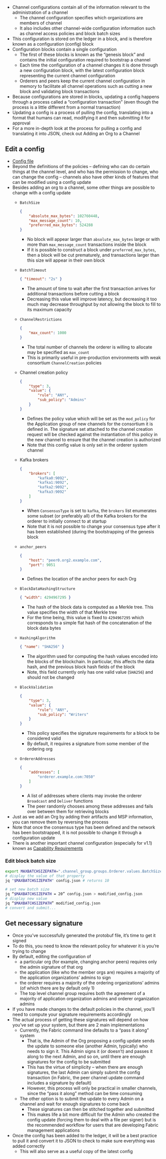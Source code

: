 - Channel configurations contain all of the information relevant to the administration of a channel
    - The channel configuration specifies which organizations are members of channel
    - It also includes other channel-wide configuration information such as channel access policies and block batch sizes
- This configuration is stored on the ledger in a block, and is therefore known as a configuration (config) block
- Configuration blocks contain a single configuration
    - The first of these blocks is known as the “genesis block” and contains the initial configuration required to bootstrap a channel
    - Each time the configuration of a channel changes it is done through a new configuration block, with the latest configuration block representing the current channel configuration
    - Orderers and peers keep the current channel configuration in memory to facilitate all channel operations such as cutting a new block and validating block transactions
- Because configurations are stored in blocks, updating a config happens through a process called a “configuration transaction” (even though the process is a little different from a normal transaction)
- Updating a config is a process of pulling the config, translating into a format that humans can read, modifying it and then submitting it for approval
- For a more in-depth look at the process for pulling a config and translating it into JSON, check out Adding an Org to a Channel
## Edit a config
- [Config file](../tutorials/extend_network_add_org_2_channel/config.json)
- Beyond the definitions of the policies – defining who can do certain things at the channel level, and who has the permission to change, who can change the config – channels also have other kinds of features that can be modified using a config update
- Besides adding an org to a channel, some other things are possible to change with a config update
    - `BatchSize`
    	
        ```json
        {
            "absolute_max_bytes": 102760448,
            "max_message_count": 10,
            "preferred_max_bytes": 524288
        }
        ```
    
        - No block will appear larger than `absolute_max_bytes` large or with more than `max_message_count` transactions inside the block
        - If it is possible to construct a block under `preferred_max_bytes`, then a block will be cut prematurely, and transactions larger than this size will appear in their own block
    - `BatchTimeout`
    	
        ```json
        { "timeout": "2s" }
        ```
    
        - The amount of time to wait after the first transaction arrives for additional transactions before cutting a block
        - Decreasing this value will improve latency, but decreasing it too much may decrease throughput by not allowing the block to fill to its maximum capacity
    - `ChannelRestrictions`
    	
        ```json
        {
            "max_count": 1000
        }
        ```
    
        - The total number of channels the orderer is willing to allocate may be specified as `max_count`
        - This is primarily useful in pre-production environments with weak consortium `ChannelCreation` policies
    - Channel creation policy
    	
        ```json
        {
            "type": 3,
            "value": {
                "rule": "ANY",
                "sub_policy": "Admins"
            }
        }
        ```
    
        - Defines the policy value which will be set as the `mod_policy` for the Application group of new channels for the consortium it is defined in. The signature set attached to the channel creation request will be checked against the instantiation of this policy in the new channel to ensure that the channel creation is authorized
        - Note that this config value is only set in the orderer system channel
    - Kafka brokers
    	
        ```json
        {
            "brokers": [
                "kafka0:9092",
                "kafka1:9092",
                "kafka2:9092",
                "kafka3:9092"
            ]
        }
        ```
    
        - When `ConsensusType` is set to `kafka`, the `brokers` list enumerates some subset (or preferably all) of the Kafka brokers for the orderer to initially connect to at startup
        - Note that it is not possible to change your consensus type after it has been established (during the bootstrapping of the genesis block
    - `anchor_peers`
    	
        ```json
        {
            "host": "peer0.org2.example.com",
            "port": 9051
        }
        ```
    
        - Defines the location of the anchor peers for each Org
    - `BlockDataHashingStructure`
    	
        ```json
        { "width": 4294967295 }
        ```
    
        - The hash of the block data is computed as a Merkle tree. This value specifies the width of that Merkle tree
        - For the time being, this value is fixed to `4294967295` which corresponds to a simple flat hash of the concatenation of the block data bytes
    - `HashingAlgorithm`
    	
        ```json
        { "name": "SHA256" }
        ```
    
        - The algorithm used for computing the hash values encoded into the blocks of the blockchain. In particular, this affects the data hash, and the previous block hash fields of the block
        - Note, this field currently only has one valid value (`SHA256`) and should not be changed
    - `BlockValidation`
    	
        ```json
        {
            "type": 3,
            "value": {
                "rule": "ANY",
                "sub_policy": "Writers"
            }
        }
        ```
    
        - This policy specifies the signature requirements for a block to be considered valid
        - By default, it requires a signature from some member of the ordering org
    - `OrdererAddresses`
    	
        ```json
        {
            "addresses": [
                "orderer.example.com:7050"
            ]
        }
        ```
    
        - A list of addresses where clients may invoke the orderer `Broadcast` and `Deliver` functions
        - The peer randomly chooses among these addresses and fails over between them for retrieving blocks
- Just as we add an Org by adding their artifacts and MSP information, you can remove them by reversing the process
- Note that once the consensus type has been defined and the network has been bootstrapped, it is not possible to change it through a configuration update
- There is another important channel configuration (especially for v1.1) known as [Capability Requirements](https://hyperledger-fabric.readthedocs.io/en/release-1.4/capability_requirements.html)
### Edit block batch size

```bash
export MAXBATCHSIZEPATH=".channel_group.groups.Orderer.values.BatchSize.value.max_message_count"
# display the value of that property
jq "$MAXBATCHSIZEPATH" config.json # returns 10

# set new batch size
jq “$MAXBATCHSIZEPATH = 20” config.json > modified_config.json
# display new value
jq “$MAXBATCHSIZEPATH” modified_config.json
# convert and submit...
```

## Get necessary signature
- Once you’ve successfully generated the protobuf file, it’s time to get it signed
- To do this, you need to know the relevant policy for whatever it is you’re trying to change
- By default, editing the configuration of
    - a particular org (for example, changing anchor peers) requires only the admin signature of that org
    - the application (like who the member orgs are) requires a majority of the application organizations’ admins to sign
    - the orderer requires a majority of the ordering organizations’ admins (of which there are by default only 1)
    - The top level channel group requires both the agreement of a majority of application organization admins and orderer organization admins
- If you have made changes to the default policies in the channel, you’ll need to compute your signature requirements accordingly
- The actual process of getting these signatures will depend on how you’ve set up your system, but there are 2 main implementations
    - Currently, the Fabric command line defaults to a “pass it along” system
        - That is, the Admin of the Org proposing a config update sends the update to someone else (another Admin, typically) who needs to sign it. This Admin signs it (or doesn’t) and passes it along to the next Admin, and so on, until there are enough signatures for the config to be submitted
        - This has the virtue of simplicity – when there are enough signatures, the last Admin can simply submit the config transaction (in Fabric, the peer channel update command includes a signature by default)
        - However, this process will only be practical in smaller channels, since the “pass it along” method can be time consuming
    - The other option is to submit the update to every Admin on a channel and wait for enough signatures to come back
        - These signatures can then be stitched together and submitted
        - This makes life a bit more difficult for the Admin who created the config update (forcing them to deal with a file per signer) but is the recommended workflow for users that are developing Fabric management applications
- Once the config has been added to the ledger, it will be a best practice to pull it and convert it to JSON to check to make sure everything was added correctly
    - This will also serve as a useful copy of the latest config